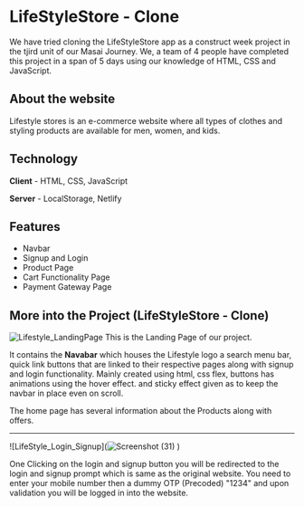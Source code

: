 
# LifeStyleStore - Clone


We have tried cloning the LifeStyleStore app as a construct week project in the tjird unit of our Masai Journey. We, a team of 4 people have completed this project in a span of 5 days using our knowledge of HTML, CSS and JavaScript.


## About the website

Lifestyle stores is an e-commerce website where all types of clothes and styling products are available for men, women, and kids.

## Technology
**Client** - HTML, CSS, JavaScript

**Server** - LocalStorage, Netlify


## Features
- Navbar
- Signup and Login
- Product Page
- Cart Functionality Page
- Payment Gateway Page

## More into the Project (LifeStyleStore - Clone)

![Lifestyle_LandingPage](https://tahir-manzoor-110.github.io/images/lifestylestores.png)
This is the Landing Page of our project. 


It contains the **Navabar** which houses the Lifestyle logo a search menu bar, quick link buttons that are linked to their respective pages along with signup and login functionality. Mainly created using html, css flex, buttons has animations using the hover effect. and sticky effect given as to keep the navbar in place even on scroll.

The home page has several information about the Products along with offers.

***********************************************************************************************************************************************************************

![LifeStyle_Login_Signup](![Screenshot (31)](https://user-images.githubusercontent.com/105916310/206892069-59f48ec4-95d3-4f39-bfbb-76e61b86afce.png)
)

One Clicking on the login and signup button you will be redirected to the login and signup prompt which is same as the original website. You need to enter your mobile number then a dummy OTP (Precoded) "1234" and upon validation you will be logged in into the website.








